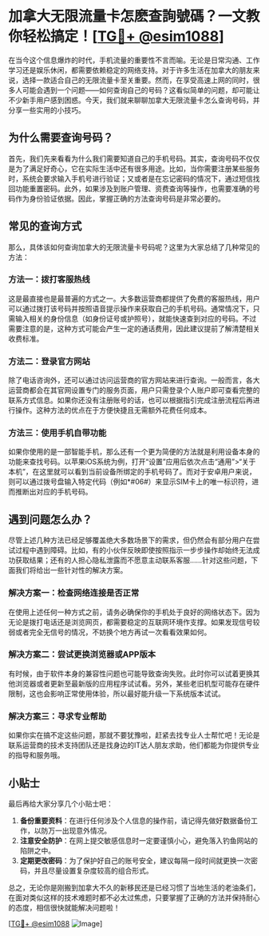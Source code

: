 # 加拿大无限流量卡怎麽查詢號碼？一文教你轻松搞定！[[TG💪+ @esim1088](https://t.me/s/esim1088)]

在当今这个信息爆炸的时代，手机流量的重要性不言而喻。无论是日常沟通、工作学习还是娱乐休闲，都需要依赖稳定的网络支持。对于许多生活在加拿大的朋友来说，选择一款适合自己的无限流量卡至关重要。然而，在享受高速上网的同时，很多人可能会遇到一个问题——如何查询自己的号码？这看似简单的问题，却可能让不少新手用户感到困惑。今天，我们就来聊聊加拿大无限流量卡怎么查询号码，并分享一些实用的小技巧。

## 为什么需要查询号码？

首先，我们先来看看为什么我们需要知道自己的手机号码。其实，查询号码不仅仅是为了满足好奇心，它在实际生活中还有很多用途。比如，当你需要注册某些服务时，系统会要求输入手机号进行验证；又或者是在忘记密码的情况下，通过短信找回功能重置密码。此外，如果涉及到账户管理、资费查询等操作，也需要准确的号码作为身份验证依据。因此，掌握正确的方法查询号码是非常必要的。

## 常见的查询方式

那么，具体该如何查询加拿大的无限流量卡号码呢？这里为大家总结了几种常见的方法：

### 方法一：拨打客服热线

这是最直接也是最普遍的方式之一。大多数运营商都提供了免费的客服热线，用户可以通过拨打该号码并按照语音提示操作来获取自己的手机号码。通常情况下，只需输入相关的身份信息（如身份证号或护照号），就能快速查到对应的号码。不过需要注意的是，这种方式可能会产生一定的通话费用，因此建议提前了解清楚相关收费标准。

### 方法二：登录官方网站

除了电话咨询外，还可以通过访问运营商的官方网站来进行查询。一般而言，各大运营商都会在其官网设置专门的服务页面，用户只需登录个人账户即可查看完整的联系方式信息。如果你还没有注册账号的话，也可以根据指引完成注册流程后再进行操作。这种方法的优点在于方便快捷且无需额外花费任何成本。

### 方法三：使用手机自带功能

如果你使用的是一部智能手机，那么还有一个更为简便的方法就是利用设备本身的功能来查找号码。以苹果iOS系统为例，打开“设置”应用后依次点击“通用”>“关于本机”，在这里就可以看到当前设备所绑定的手机号码了。而对于安卓用户来说，则可以通过拨号盘输入特定代码（例如*#06#）来显示SIM卡上的唯一标识符，进而推断出对应的手机号码。

## 遇到问题怎么办？

尽管上述几种方法已经足够覆盖绝大多数场景下的需求，但仍然会有部分用户在尝试过程中遇到障碍。比如，有的小伙伴反映即使按照指示一步步操作却始终无法成功获取结果；还有的人担心隐私泄露而不愿意主动联系客服……针对这些问题，下面我们将给出一些针对性的解决方案。

### 解决方案一：检查网络连接是否正常

在使用上述任何一种方式之前，请务必确保你的手机处于良好的网络状态下。因为无论是拨打电话还是浏览网页，都需要稳定的互联网环境作支撑。如果发现信号较弱或者完全无信号的情况，不妨换个地方再试一次看看效果如何。

### 解决方案二：尝试更换浏览器或APP版本

有时候，由于软件本身的兼容性问题也可能导致查询失败。此时你可以试着更换其他浏览器或者更新至最新版的应用程序试试看。另外，某些老旧机型可能存在硬件限制，这也会影响正常使用体验，所以最好能升级一下系统版本试试。

### 解决方案三：寻求专业帮助

如果你实在搞不定这些问题，那就不要犹豫啦，赶紧去找专业人士帮忙吧！无论是联系运营商的技术支持团队还是找身边的IT达人朋友求助，他们都能为你提供专业的指导和服务哦。

## 小贴士

最后再给大家分享几个小贴士吧：

1. **备份重要资料**：在进行任何涉及个人信息的操作前，请记得先做好数据备份工作，以防万一出现意外情况。
2. **注意安全防护**：在网上提交敏感信息时一定要谨慎小心，避免落入钓鱼网站的陷阱之中。
3. **定期更改密码**：为了保护好自己的账号安全，建议每隔一段时间就更换一次密码，并且尽量设置复杂度较高的组合形式。

总之，无论你是刚搬到加拿大不久的新移民还是已经习惯了当地生活的老油条们，在面对类似这样的技术难题时都不必太过焦虑，只要掌握了正确的方法并保持耐心的态度，相信很快就能解决问题啦！

[[TG💪+ @esim1088](https://t.me/s/esim1088) ![Image](https://i.postimg.cc/4NQfJmqS/Snipaste-2025-05-13-00-14-12.png)]